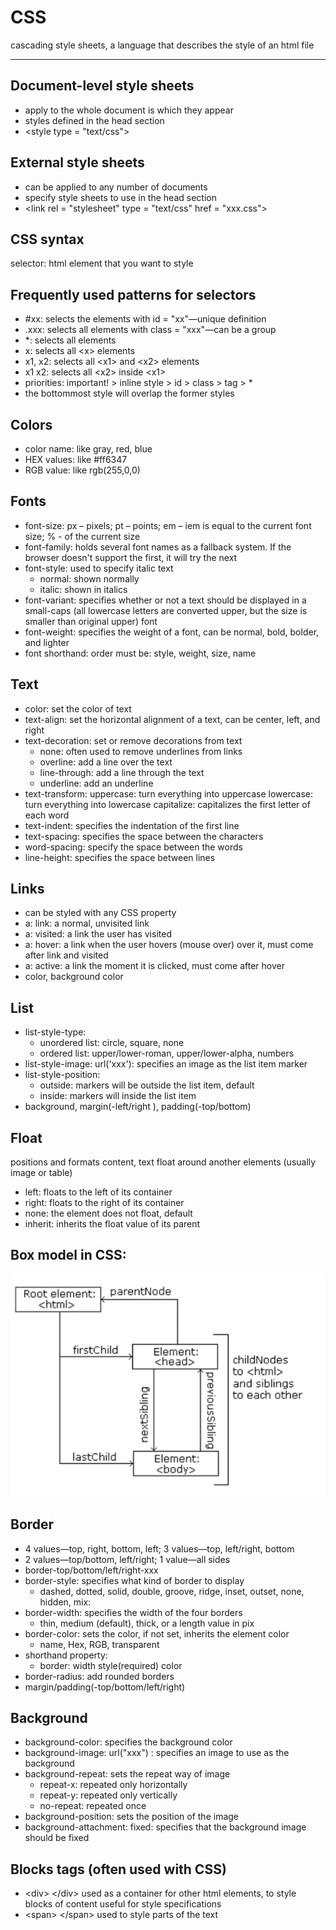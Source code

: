 # CSS

cascading style sheets, a language that describes the style of an html file

---

## Document-level style sheets

* apply to the whole document is which they appear
* styles defined in the head section
* &lt;style type = &quot;text/css&quot;&gt;

## External style sheets

* can be applied to any number of documents
* specify style sheets to use in the head section
* &lt;link rel = &quot;stylesheet&quot; type = &quot;text/css&quot; href = &quot;xxx.css&quot;&gt;

## CSS syntax

selector: html element that you want to style


## Frequently used patterns for selectors

* #xx: selects the elements with id = &quot;xx&quot;—unique definition
* .xxx: selects all elements with class = &quot;xxx&quot;—can be a group
* *: selects all elements
* x: selects all &lt;x&gt; elements
* x1, x2: selects all &lt;x1&gt; and &lt;x2&gt; elements
* x1 x2: selects all &lt;x2&gt; inside &lt;x1&gt;
* priorities: important! &gt; inline style &gt; id &gt; class &gt; tag &gt; \*
* the bottommost style will overlap the former styles

## Colors

* color name: like gray, red, blue
* HEX values: like #ff6347
* RGB value: like rgb(255,0,0)

## Fonts

* font-size: px – pixels; pt – points; em – iem is equal to the current font size; % - of the current size
* font-family: holds several font names as a fallback system. If the browser doesn&#39;t support the first, it will try the next
* font-style: used to specify italic text
  * normal: shown normally
  * italic: shown in italics
* font-variant: specifies whether or not a text should be displayed in a small-caps (all lowercase letters are converted upper, but the size is smaller than original upper) font
* font-weight: specifies the weight of a font, can be normal, bold, bolder, and lighter
* font shorthand: order must be: style, weight, size, name

## Text

* color: set the color of text
* text-align: set the horizontal alignment of a text, can be center, left, and right
* text-decoration: set or remove decorations from text
  * none: often used to remove underlines from links
  * overline: add a line over the text
  * line-through: add a line through the text
  * underline: add an underline
* text-transform:
  uppercase: turn everything into uppercase
  lowercase: turn everything into lowercase
  capitalize: capitalizes the first letter of each word
* text-indent: specifies the indentation of the first line
* text-spacing: specifies the space between the characters
* word-spacing: specify the space between the words
* line-height: specifies the space between lines

## Links

* can be styled with any CSS property
* a: link: a normal, unvisited link
* a: visited: a link the user has visited
* a: hover: a link when the user hovers (mouse over) over it, must come after link and visited
* a: active: a link the moment it is clicked, must come after hover
* color, background color

## List
* list-style-type:
  * unordered list: circle, square, none
  * ordered list: upper/lower-roman, upper/lower-alpha, numbers
* list-style-image: url(&#39;xxx&#39;): specifies an image as the list item marker
* list-style-position:
  * outside: markers will be outside the list item, default
  * inside: markers will inside the list item
* background, margin(-left/right ), padding(-top/bottom)

## Float
positions and formats content, text float around another elements (usually image or table)

* left: floats to the left of its container
* right: floats to the right of its container
* none: the element does not float, default
* inherit: inherits the float value of its parent

## Box model in CSS:

![](dom.png)

## Border

* 4 values—top, right, bottom, left; 3 values—top, left/right, bottom
* 2 values—top/bottom, left/right; 1 value—all sides
* border-top/bottom/left/right-xxx
* border-style: specifies what kind of border to display 
  * dashed, dotted, solid, double, groove, ridge, inset, outset, none, hidden, mix:
* border-width: specifies the width of the four borders
  * thin, medium (default), thick, or a length value in pix
* border-color: sets the color, if not set, inherits the element color
  * name, Hex, RGB, transparent
* shorthand property:
  * border: width style(required) color
* border-radius: add rounded borders
* margin/padding(-top/bottom/left/right)

## Background

* background-color: specifies the background color
* background-image: url(&quot;xxx&quot;) : specifies an image to use as the background
* background-repeat: sets the repeat way of image
  * repeat-x: repeated only horizontally
  * repeat-y: repeated only vertically
  * no-repeat: repeated once
* background-position: sets the position of the image
* background-attachment: fixed: specifies that the background image should be fixed

## Blocks tags (often used with CSS)

* &lt;div&gt; &lt;/div&gt; used as a container for other html elements, to style blocks of content
  useful for style specifications
* &lt;span&gt; &lt;/span&gt; used to style parts of the text
